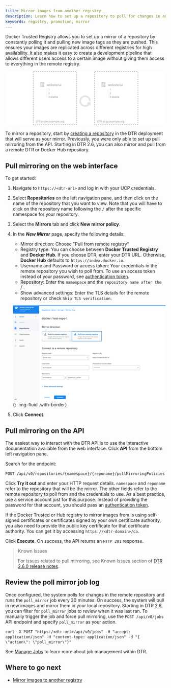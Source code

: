 ```yaml
---
title: Mirror images from another registry
description: Learn how to set up a repository to poll for changes in another registry and automatically pull new images from it.
keywords: registry, promotion, mirror
---
```


Docker Trusted Registry allows you to set up a mirror of a repository by
constantly polling it and pulling new image tags as they are pushed. This ensures your images are replicated across different registries for high availability. It also makes it easy to create a development pipeline that allows different
users access to a certain image without giving them access to everything in the remote registry.

![pull mirror](../../images/pull-mirror-1.svg)

To mirror a repository, start by [creating a repository](../manage-images/index.md)
in the DTR deployment that will serve as your mirror. Previously, you were only able to set up pull mirroring from the API. Starting in DTR 2.6, you can also mirror and pull from a remote DTR or Docker Hub repository. 

## Pull mirroring on the web interface

To get started:

1.  Navigate to `https://<dtr-url>` and log in with your UCP credentials. 

2.  Select **Repositories** on the left navigation pane, and then click on the name of the repository that you want to view. Note that you will have to click on the repository name following the `/` after the specific namespace for your repository.

3.  Select the **Mirrors** tab and click **New mirror policy**.

4. In the ***New Mirror*** page, specify the following details:
   * Mirror direction: Choose "Pull from remote registry"
   * Registry type: You can choose between **Docker Trusted Registry** and **Docker Hub**. If you choose DTR, enter your DTR URL. Otherwise, **Docker Hub** defaults to `https://index.docker.io`.
   * Username and Password or access token: Your credentials in the remote repository you wish to poll from. To use an access token instead of your password, see [authentication token](../access-tokens.md).
   * Repository: Enter the `namespace` and the `repository name after the `/`.
   * Show advanced settings: Enter the TLS details for the remote repository or check `Skip TLS verification`.


    ![](../../images/pull-mirror-1.png){: .img-fluid .with-border}



5. Click **Connect**.


## Pull mirroring on the API

The easiest way to interact with the DTR API is to use the interactive documentation
available from the web interface. Click **API** from the bottom left navigation pane.

Search for the endpoint:

```
POST /api/v0/repositories/{namespace}/{reponame}/pollMirroringPolicies
```

Click **Try it out** and enter your HTTP request details. `namespace` and `reponame` refer
to the repository that will be the mirror. The other fields refer to the remote repository to poll from and the credentials to use. As a best practice, use a service account just for this purpose. Instead of providing the password for that account, you should pass an
[authentication token](../access-tokens.md).

If the Docker Trusted or Hub registry to mirror images from is using self-signed certificates or
certificates signed by your own certificate authority, you also need to provide
the public key certificate for that certificate authority.
You can get it by accessing `https://<dtr-domain>/ca`.

Click **Execute**. On success, the API returns an `HTTP 201` response. 

> Known Issues
>
> For issues related to pull mirroring, see Known Issues section of [DTR 2.6.0 release notes](../../release-notes).

## Review the poll mirror job log

Once configured, the system polls for changes in the remote repository and runs the `poll_mirror` job every 30 minutes. On success, the system will pull in new images and mirror them in your local repository. Starting in DTR 2.6, you can filter for `poll_mirror` jobs to review when it was last ran. To manually trigger the job and force pull mirroring, use the `POST /api/v0/jobs` API endpoint and specify `poll_mirror` as your action.

```
curl -X POST "https:/<dtr-url>/api/v0/jobs" -H "accept: application/json" -H "content-type: application/json" -d "{ \"action\": \"poll_mirror\"}"
```

See [Manage Jobs](../../admin/manage-jobs/job-queue/) to learn more about job management within DTR.

## Where to go next

* [Mirror images to another registry](push-mirror.md)
